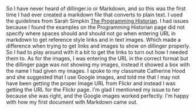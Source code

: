 So I have never heard of dillinger.io or Markdown, and so this was the first time I had ever created a markdown file that converts to plain text. I used the guidelines from Sarah Simpkin [The Programming Historian](http://programminghistorian.org/lessons/getting-started-with-markdown "Getting Started with Markdown"). I had issues because I found the examples on the Programming Historian page did not specify where spaces should and should not go when entering URL in markdown to get reference style links and in text images. Which made a difference when trying to get links and images to show on dillinger properly. So I had to play around with it a bit to get the links to turn out how I needed them to. As for the images, I was entering the URL in the correct format but the dillinger page was not showing my images, instead it showed a box with the name I had given my images. I spoke to my classmate Catherine Hood and she suggested that I use Google images, and told me that I may not have been getting the proper Image URL from Flickr and instead I was getting the URL for the Flickr page. I'm glad I mentioned my issue to her because she was right, and the Google images worked perfectly. I'm happy with how my first document with Markdown came out.
